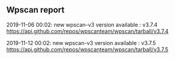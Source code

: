 ## Wpscan report

2019-11-06 00:02: new wpscan-v3 version available : v3.7.4 https://api.github.com/repos/wpscanteam/wpscan/tarball/v3.7.4

2019-11-12 00:02: new wpscan-v3 version available : v3.7.5 https://api.github.com/repos/wpscanteam/wpscan/tarball/v3.7.5

